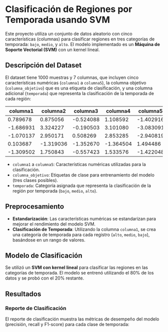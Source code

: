 # Clasificación de Regiones por Temporada usando SVM

Este proyecto utiliza un conjunto de datos aleatorio con cinco características (columnas) para clasificar regiones en tres categorías de temporada: `bajo`, `medio`, y `alto`. El modelo implementado es un **Máquina de Soporte Vectorial (SVM)** con un kernel lineal.

## Descripción del Dataset

El dataset tiene 1000 muestras y 7 columnas, que incluyen cinco características numéricas (`columna1` a `columna5`), la columna objetivo (`columna_objetivo`) que es una etiqueta de clasificación, y una columna adicional (`temporada`) que representa la clasificación de la temporada de cada región:

| columna1  | columna2  | columna3  | columna4  | columna5  | columna_objetivo | temporada |
|-----------|-----------|-----------|-----------|-----------|------------------|-----------|
| 0.789678  | 0.875056  | -0.524088 | 1.108592  | -1.402916 | 0                | medio     |
| -1.686931 | 3.324227  | -0.190503 | 3.101080  | -3.083091 | 2                | bajo      |
| -1.070137 | 2.950171  | 0.508269  | 2.853285  | -2.940819 | 2                | bajo      |
| 0.103687  | -1.319036 | -1.352670 | -1.364504 | 1.494486  | 1                | medio     |
| -1.309502 | 1.750843  | -0.557423 | 1.533576  | -1.422048 | 2                | bajo      |

- `columna1` a `columna5`: Características numéricas utilizadas para la clasificación.
- `columna_objetivo`: Etiquetas de clase para entrenamiento del modelo (tres clases posibles).
- `temporada`: Categoría asignada que representa la clasificación de la región por temporada (`bajo`, `medio`, `alto`).

## Preprocesamiento

- **Estandarización**: Las características numéricas se estandarizan para mejorar el rendimiento del modelo SVM.
- **Clasificación de Temporada**: Utilizando la columna `columna1`, se crea una categoría de temporada para cada registro (`alto`, `medio`, `bajo`), basándose en un rango de valores.

## Modelo de Clasificación

Se utilizó un **SVM con kernel lineal** para clasificar las regiones en las categorías de temporada. El modelo se entrenó utilizando el 80% de los datos y se probó con el 20% restante.

## Resultados

### Reporte de Clasificación

El reporte de clasificación muestra las métricas de desempeño del modelo (precisión, recall y F1-score) para cada clase de temporada:

